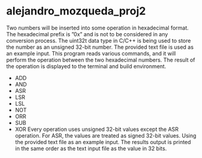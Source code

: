 # alejandro_mozqueda_proj2

Two numbers will be inserted into some operation in hexadecimal format. The hexadecimal 
prefix is ”0x” and is not to be considered in any conversion process. The uint32t data 
type in C/C++ is being used to store the number as an unsigned 32-bit number. The provided 
text file is used as an example input. This program reads various commands, and it will 
perform the operation between the two hexadecimal numbers. The result of the operation 
is displayed to the terminal and build environment.
- ADD
- AND
- ASR
- LSR
- LSL
- NOT
- ORR
- SUB
- XOR
Every operation uses unsigned 32-bit values except the ASR operation. For ASR, 
the values are treated as signed 32-bit values. Using the provided text file as
an example input. 
The results output is printed in the same order as the text input file as the value 
in 32 bits.
